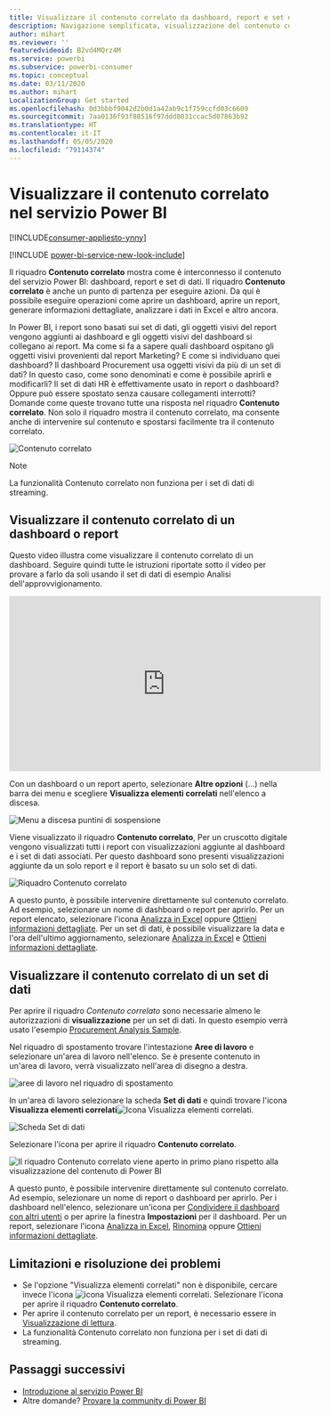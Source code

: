 ```yaml
---
title: Visualizzare il contenuto correlato da dashboard, report e set di dati
description: Navigazione semplificata, visualizzazione del contenuto correlato nel dashboard, report e set di dati
author: mihart
ms.reviewer: ''
featuredvideoid: B2vd4MQrz4M
ms.service: powerbi
ms.subservice: powerbi-consumer
ms.topic: conceptual
ms.date: 03/11/2020
ms.author: mihart
LocalizationGroup: Get started
ms.openlocfilehash: 0d3bbbf9042d2b0d1a42ab9c1f759ccfd03c6609
ms.sourcegitcommit: 7aa0136f93f88516f97ddd8031ccac5d07863b92
ms.translationtype: HT
ms.contentlocale: it-IT
ms.lasthandoff: 05/05/2020
ms.locfileid: "79114374"
---
```

# <a name="view-related-content-in-the-power-bi-service"></a>Visualizzare il contenuto correlato nel servizio Power BI

[!INCLUDE[consumer-appliesto-ynny](../includes/consumer-appliesto-ynny.md)]

[!INCLUDE [power-bi-service-new-look-include](../includes/power-bi-service-new-look-include.md)]

Il riquadro **Contenuto correlato** mostra come è interconnesso il contenuto del servizio Power BI: dashboard, report e set di dati. Il riquadro **Contenuto correlato** è anche un punto di partenza per eseguire azioni. Da qui è possibile eseguire operazioni come aprire un dashboard, aprire un report, generare informazioni dettagliate, analizzare i dati in Excel e altro ancora.  

In Power BI, i report sono basati sui set di dati, gli oggetti visivi del report vengono aggiunti ai dashboard e gli oggetti visivi del dashboard si collegano ai report. Ma come si fa a sapere quali dashboard ospitano gli oggetti visivi provenienti dal report Marketing? E come si individuano quei dashboard? Il dashboard Procurement usa oggetti visivi da più di un set di dati? In questo caso, come sono denominati e come è possibile aprirli e modificarli? Il set di dati HR è effettivamente usato in report o dashboard? Oppure può essere spostato senza causare collegamenti interrotti? Domande come queste trovano tutte una risposta nel riquadro **Contenuto correlato**.  Non solo il riquadro mostra il contenuto correlato, ma consente anche di intervenire sul contenuto e spostarsi facilmente tra il contenuto correlato.

![Contenuto correlato](./media/end-user-related/power-bi-list.png)

> [!NOTE]
> La funzionalità Contenuto correlato non funziona per i set di dati di streaming.
> 
> 

## <a name="view-related-content-for-a-dashboard-or-report"></a>Visualizzare il contenuto correlato di un dashboard o report
Questo video illustra come visualizzare il contenuto correlato di un dashboard. Seguire quindi tutte le istruzioni riportate sotto il video per provare a farlo da soli usando il set di dati di esempio Analisi dell'approvvigionamento.

<iframe width="560" height="315" src="https://www.youtube.com/embed/B2vd4MQrz4M#t=3m05s" frameborder="0" allowfullscreen></iframe>

Con un dashboard o un report aperto, selezionare **Altre opzioni** (...) nella barra dei menu e scegliere **Visualizza elementi correlati** nell'elenco a discesa.

![Menu a discesa puntini di sospensione](./media/end-user-related/power-bi-dropdown.png)

Viene visualizzato il riquadro **Contenuto correlato**, Per un cruscotto digitale vengono visualizzati tutti i report con visualizzazioni aggiunte al dashboard e i set di dati associati. Per questo dashboard sono presenti visualizzazioni aggiunte da un solo report e il report è basato su un solo set di dati. 

![Riquadro Contenuto correlato](./media/end-user-related/power-bi-view-related-dashboard.png)

A questo punto, è possibile intervenire direttamente sul contenuto correlato.  Ad esempio, selezionare un nome di dashboard o report per aprirlo.  Per un report elencato, selezionare l'icona [Analizza in Excel](../service-analyze-in-excel.md) oppure [Ottieni informazioni dettagliate](end-user-insights.md). Per un set di dati, è possibile visualizzare la data e l'ora dell'ultimo aggiornamento, selezionare [Analizza in Excel](../service-analyze-in-excel.md) e [Ottieni informazioni dettagliate](end-user-insights.md).  



## <a name="view-related-content-for-a-dataset"></a>Visualizzare il contenuto correlato di un set di dati
Per aprire il riquadro *Contenuto correlato* sono necessarie almeno le autorizzazioni di **visualizzazione** per un set di dati. In questo esempio verrà usato l'esempio [Procurement Analysis Sample](../sample-procurement.md).

Nel riquadro di spostamento trovare l'intestazione **Aree di lavoro** e selezionare un'area di lavoro nell'elenco. Se è presente contenuto in un'area di lavoro, verrà visualizzato nell'area di disegno a destra. 

![aree di lavoro nel riquadro di spostamento](./media/end-user-related/power-bi-workspace.png)


In un'area di lavoro selezionare la scheda **Set di dati** e quindi trovare l'icona **Visualizza elementi correlati**![Icona Visualizza elementi correlati](./media/end-user-related/power-bi-view-related-icon-new.png).

![Scheda Set di dati](./media/end-user-related/power-bi-related-dataset.png)

Selezionare l'icona per aprire il riquadro **Contenuto correlato**.

![Il riquadro Contenuto correlato viene aperto in primo piano rispetto alla visualizzazione del contenuto di Power BI](media/end-user-related/power-bi-dataset.png)

A questo punto, è possibile intervenire direttamente sul contenuto correlato. Ad esempio, selezionare un nome di report o dashboard per aprirlo.  Per i dashboard nell'elenco, selezionare un'icona per [Condividere il dashboard con altri utenti](../service-share-dashboards.md) o per aprire la finestra **Impostazioni** per il dashboard. Per un report, selezionare l'icona [Analizza in Excel](../service-analyze-in-excel.md), [Rinomina](../service-rename.md) oppure [Ottieni informazioni dettagliate](end-user-insights.md).  

## <a name="limitations-and-troubleshooting"></a>Limitazioni e risoluzione dei problemi
* Se l'opzione "Visualizza elementi correlati" non è disponibile, cercare invece l'icona ![icona Visualizza elementi correlati](./media/end-user-related/power-bi-view-related-icon-new.png). Selezionare l'icona per aprire il riquadro **Contenuto correlato**.
* Per aprire il contenuto correlato per un report, è necessario essere in [Visualizzazione di lettura](end-user-reading-view.md).
* La funzionalità Contenuto correlato non funziona per i set di dati di streaming.

## <a name="next-steps"></a>Passaggi successivi
* [Introduzione al servizio Power BI](../service-get-started.md)
* Altre domande? [Provare la community di Power BI](https://community.powerbi.com/)

